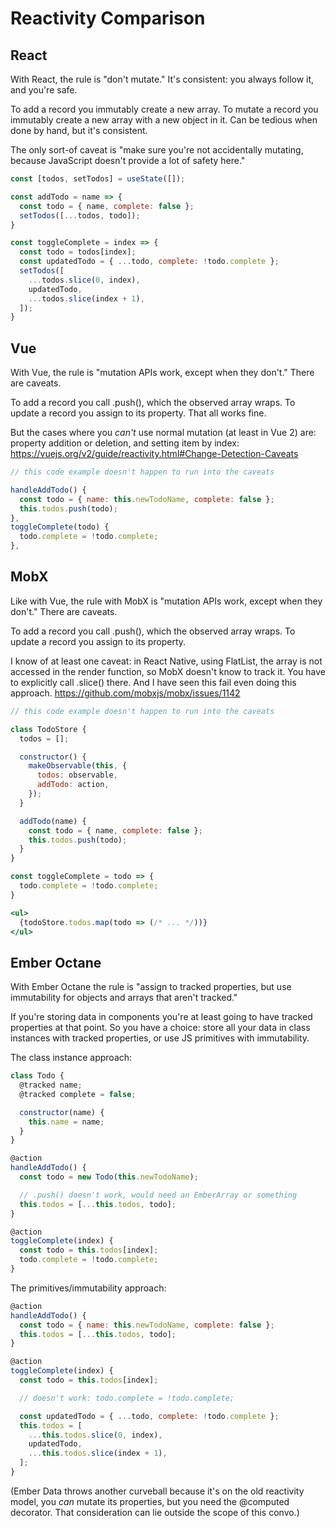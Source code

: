 # Reactivity Comparison

## React

With React, the rule is "don't mutate." It's consistent: you always follow it, and you're safe.

To add a record you immutably create a new array. To mutate a record you immutably create a new array with a new object in it. Can be tedious when done by hand, but it's consistent.

The only sort-of caveat is "make sure you're not accidentally mutating, because JavaScript doesn't provide a lot of safety here."

```js
const [todos, setTodos] = useState([]);

const addTodo = name => {
  const todo = { name, complete: false };
  setTodos([...todos, todo]);
}

const toggleComplete = index => {
  const todo = todos[index];
  const updatedTodo = { ...todo, complete: !todo.complete };
  setTodos([
    ...todos.slice(0, index),
    updatedTodo,
    ...todos.slice(index + 1),
  ]);
}
```

## Vue

With Vue, the rule is "mutation APIs work, except when they don't." There are caveats.

To add a record you call .push(), which the observed array wraps. To update a record you assign to its property. That all works fine.

But the cases where you _can't_ use normal mutation (at least in Vue 2) are: property addition or deletion, and setting item by index: <https://vuejs.org/v2/guide/reactivity.html#Change-Detection-Caveats>

```js
// this code example doesn't happen to run into the caveats

handleAddTodo() {
  const todo = { name: this.newTodoName, complete: false };
  this.todos.push(todo);
},
toggleComplete(todo) {
  todo.complete = !todo.complete;
},
```

## MobX

Like with Vue, the rule with MobX is "mutation APIs work, except when they don't." There are caveats.

To add a record you call .push(), which the observed array wraps. To update a record you assign to its property.

I know of at least one caveat: in React Native, using FlatList, the array is not accessed in the render function, so MobX doesn't know to track it. You have to explicitly call .slice() there. And I have seen this fail even doing this approach. <https://github.com/mobxjs/mobx/issues/1142>

```jsx
// this code example doesn't happen to run into the caveats

class TodoStore {
  todos = [];

  constructor() {
    makeObservable(this, {
      todos: observable,
      addTodo: action,
    });
  }

  addTodo(name) {
    const todo = { name, complete: false };
    this.todos.push(todo);
  }
}

const toggleComplete = todo => {
  todo.complete = !todo.complete;
}

<ul>
  {todoStore.todos.map(todo => (/* ... */))}
</ul>
```

## Ember Octane

With Ember Octane the rule is "assign to tracked properties, but use immutability for objects and arrays that aren't tracked."

If you're storing data in components you're at least going to have tracked properties at that point. So you have a choice: store all your data in class instances with tracked properties, or use JS primitives with immutability.

The class instance approach:

```js
class Todo {
  @tracked name;
  @tracked complete = false;

  constructor(name) {
    this.name = name;
  }
}

@action
handleAddTodo() {
  const todo = new Todo(this.newTodoName);

  // .push() doesn't work, would need an EmberArray or something
  this.todos = [...this.todos, todo];
}

@action
toggleComplete(index) {
  const todo = this.todos[index];
  todo.complete = !todo.complete;
}
```

The primitives/immutability approach:

```js
@action
handleAddTodo() {
  const todo = { name: this.newTodoName, complete: false };
  this.todos = [...this.todos, todo];
}

@action
toggleComplete(index) {
  const todo = this.todos[index];

  // doesn't work: todo.complete = !todo.complete;

  const updatedTodo = { ...todo, complete: !todo.complete };
  this.todos = [
    ...this.todos.slice(0, index),
    updatedTodo,
    ...this.todos.slice(index + 1),
  ];
}
```

(Ember Data throws another curveball because it's on the old reactivity model, you *can* mutate its properties, but you need the @computed decorator. That consideration can lie outside the scope of this convo.)
